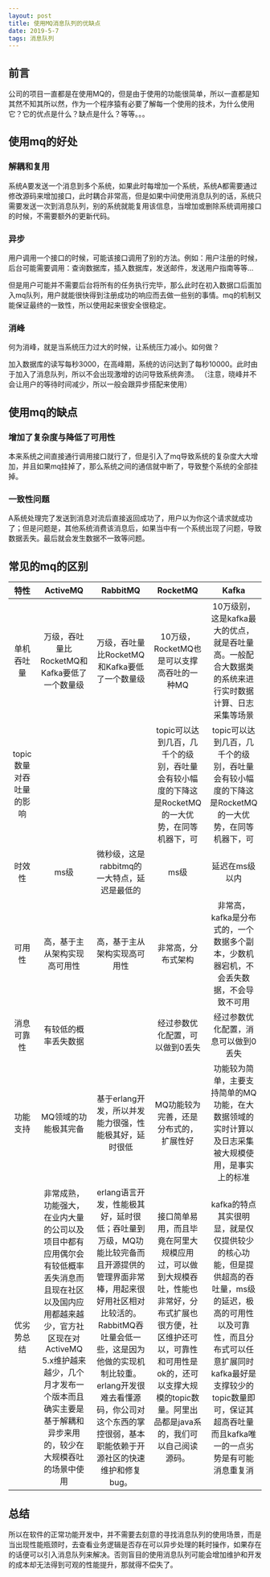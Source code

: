 ```yaml
---
layout: post
title: 使用MQ消息队列的优缺点
date: 2019-5-7 
tags: 消息队列  
---
```


## 前言

公司的项目一直都是在使用MQ的，但是由于使用的功能很简单，所以一直都是知其然不知其所以然，作为一个程序猿有必要了解每一个使用的技术，为什么使用它？它的优点是什么？缺点是什么？等等。。。

## 使用mq的好处

### 解耦和复用

系统A要发送一个消息到多个系统，如果此时每增加一个系统，系统A都需要通过修改源码来增加接口，此时耦合非常高，但是如果中间使用消息队列的话，系统只需要发送一次到消息队列，别的系统就能复用该信息，当增加或删除系统调用接口的时候，不需要额外的更新代码。

### 异步

用户调用一个接口的时候，可能该接口调用了别的方法。例如：用户注册的时候，后台可能需要调用：查询数据库，插入数据库，发送邮件，发送用户指南等等...

但是用户可能并不需要后台将所有的任务执行完毕，那么此时在初入数据口后面加入mq队列，用户就能很快得到注册成功的响应而去做一些别的事情。mq的机制又能保证最终的一致性，所以使用起来很安全很稳定。

### 消峰

何为消峰，就是当系统压力过大的时候，让系统压力减小。如何做？

加入数据库的读写每秒3000，在高峰期，系统的访问达到了每秒10000。此时由于加入了消息队列，所以不会出现激增的访问导致系统奔溃。
（注意，晓峰并不会让用户的等待时间减少，所以一般会跟异步搭配来使用）

## 使用mq的缺点

### 增加了复杂度与降低了可用性

本来系统之间直接通行调用接口就行了，但是引入了mq导致系统的复杂度大大增加，并且如果mq挂掉了，那么系统之间的通信就中断了，导致整个系统的全部挂掉。

### 一致性问题

A系统处理完了发送到消息对流后直接返回成功了，用户以为你这个请求就成功了；但是问题是，其他系统消费该消息后，如果当中有一个系统出现了问题，导致数据丢失。最后就会发生数据不一致等问题。

## 常见的mq的区别

|    特性     |  ActiveMQ  |   RabbitMQ |   RocketMQ | Kafka |
| :------:    | :--------: |  :-----------: |   :-----------: | :-----------: |
|  单机吞吐量 |  万级，吞吐量比RocketMQ和Kafka要低了一个数量级  | 万级，吞吐量比RocketMQ和Kafka要低了一个数量级 | 10万级，RocketMQ也是可以支撑高吞吐的一种MQ |  10万级别，这是kafka最大的优点，就是吞吐量高。一般配合大数据类的系统来进行实时数据计算、日志采集等场景 |
| topic数量对吞吐量的影响 | | | topic可以达到几百，几千个的级别，吞吐量会有较小幅度的下降这是RocketMQ的一大优势，在同等机器下，可 | topic可以达到几百，几千个的级别，吞吐量会有较小幅度的下降这是RocketMQ的一大优势，在同等机器下，可 | 
| 时效性 | ms级 | 微秒级，这是rabbitmq的一大特点，延迟是最低的 | ms级 | 延迟在ms级以内 |
| 可用性 | 高，基于主从架构实现高可用性 | 高，基于主从架构实现高可用性 | 非常高，分布式架构 | 非常高，kafka是分布式的，一个数据多个副本，少数机器宕机，不会丢失数据，不会导致不可用 |
| 消息可靠性 | 有较低的概率丢失数据 | | 经过参数优化配置，可以做到0丢失 | 经过参数优化配置，消息可以做到0丢失 |
| 功能支持 | MQ领域的功能极其完备 | 基于erlang开发，所以并发能力很强，性能极其好，延时很低 | MQ功能较为完善，还是分布式的，扩展性好 |功能较为简单，主要支持简单的MQ功能，在大数据领域的实时计算以及日志采集被大规模使用，是事实上的标准 |
| 优劣势总结 | 非常成熟，功能强大，在业内大量的公司以及项目中都有应用偶尔会有较低概率丢失消息而且现在社区以及国内应用都越来越少，官方社区现在对ActiveMQ 5.x维护越来越少，几个月才发布一个版本而且确实主要是基于解耦和异步来用的，较少在大规模吞吐的场景中使用 | erlang语言开发，性能极其好，延时很低；吞吐量到万级，MQ功能比较完备而且开源提供的管理界面非常棒，用起来很好用社区相对比较活的。RabbitMQ吞吐量会低一些，这是因为他做的实现机制比较重。erlang开发很难去看懂源码，你公司对这个东西的掌控很弱，基本职能依赖于开源社区的快速维护和修复bug。| 接口简单易用，而且毕竟在阿里大规模应用过，可以做到大规模吞吐，性能也非常好，分布式扩展也很方便，社区维护还可以，可靠性和可用性是ok的，还可以支撑大规模的topic数量。阿里出品都是java系的，我们可以自己阅读源码。| kafka的特点其实很明显，就是仅仅提供较少的核心功能，但是提供超高的吞吐量，ms级的延迟，极高的可用性以及可靠性，而且分布式可以任意扩展同时kafka最好是支撑较少的topic数量即可，保证其超高吞吐量而且kafka唯一的一点劣势是有可能消息重复消 |

## 总结

所以在软件的正常功能开发中，并不需要去刻意的寻找消息队列的使用场景，而是当出现性能瓶颈时，去查看业务逻辑是否存在可以异步处理的耗时操作，如果存在的话便可以引入消息队列来解决。否则盲目的使用消息队列可能会增加维护和开发的成本却无法得到可观的性能提升，那就得不偿失了。